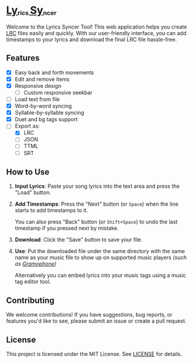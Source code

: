 # [Ly<sub><sup><sub>rics </sub></sup></sub>Sy<sub><sup><sub>ncer</sub></sup></sub>](https://pxeemo.github.io/LySy)

Welcome to the Lyrics Syncer Tool! This web application helps you create [LRC](<https://en.m.wikipedia.org/wiki/LRC_(file_format)>) files easily and quickly. With our user-friendly interface, you can add timestamps to your lyrics and download the final LRC file hassle-free.

## Features

- [x] Easy back and forth movements
- [x] Edit and remove items
- [x] Responsive design
    - [ ] Custom responsive seekbar
- [ ] Load text from file
- [x] Word-by-word syncing
- [x] Syllable-by-syllable syncing
- [x] Duet and bg tags support
- [ ] Export as:
    - [x] LRC
    - [ ] JSON
    - [ ] TTML
    - [ ] SRT

## How to Use

1. **Input Lyrics**: Paste your song lyrics into the text area and press the "Load" button.
2. **Add Timestamps**: Press the "Next" button (or `Space`) when the line starts to add timestamps to it.

    You can also press "Back" button (or `Shift+Space`) to undo the last timestamp if you pressed next by mistake.

3. **Download**: Click the "Save" button to save your file.
4. **Use**: Put the downloaded file under the same directory with the same name as your music file to show up on supported music players _(such as [Gramophone](https://github.com/AkaneTan/Gramophone))_

    Alternatively you can embed lyrics into your music tags using a music tag editor tool.

## Contributing

We welcome contributions! If you have suggestions, bug reports, or features you'd like to see, please submit an issue or create a pull request.

## License

This project is licensed under the MIT License. See [LICENSE](./LICENSE) for details.
